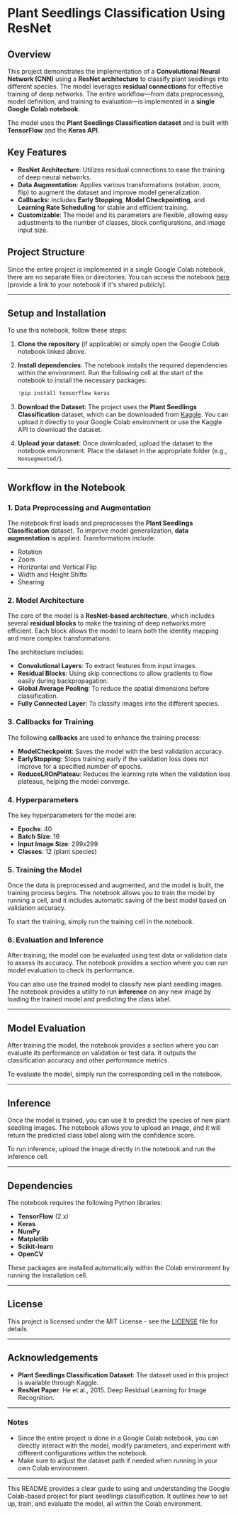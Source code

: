 # Plant Seedlings Classification Using ResNet

## Overview

This project demonstrates the implementation of a **Convolutional Neural Network (CNN)** using a **ResNet architecture** to classify plant seedlings into different species. The model leverages **residual connections** for effective training of deep networks. The entire workflow—from data preprocessing, model definition, and training to evaluation—is implemented in a **single Google Colab notebook**.

The model uses the **Plant Seedlings Classification dataset** and is built with **TensorFlow** and the **Keras API**.

## Key Features

- **ResNet Architecture**: Utilizes residual connections to ease the training of deep neural networks.
- **Data Augmentation**: Applies various transformations (rotation, zoom, flip) to augment the dataset and improve model generalization.
- **Callbacks**: Includes **Early Stopping**, **Model Checkpointing**, and **Learning Rate Scheduling** for stable and efficient training.
- **Customizable**: The model and its parameters are flexible, allowing easy adjustments to the number of classes, block configurations, and image input size.

## Project Structure

Since the entire project is implemented in a single Google Colab notebook, there are no separate files or directories. You can access the notebook [here](https://colab.research.google.com/drive/1v2HuXJejg4skRCs1D4z72gR7kQJCJw5C#scrollTo=qO1HbFIJrVZh) (provide a link to your notebook if it's shared publicly).

---

## Setup and Installation

To use this notebook, follow these steps:

1. **Clone the repository** (if applicable) or simply open the Google Colab notebook linked above.
2. **Install dependencies**: The notebook installs the required dependencies within the environment. Run the following cell at the start of the notebook to install the necessary packages:
   ```python
   !pip install tensorflow keras
   ```

3. **Download the Dataset**: The project uses the **Plant Seedlings Classification** dataset, which can be downloaded from [Kaggle](https://www.kaggle.com/c/plant-seedlings-classification). You can upload it directly to your Google Colab environment or use the Kaggle API to download the dataset.

4. **Upload your dataset**: Once downloaded, upload the dataset to the notebook environment. Place the dataset in the appropriate folder (e.g., `Nonsegmented/`).

---

## Workflow in the Notebook

### 1. Data Preprocessing and Augmentation

The notebook first loads and preprocesses the **Plant Seedlings Classification** dataset. To improve model generalization, **data augmentation** is applied. Transformations include:
- Rotation
- Zoom
- Horizontal and Vertical Flip
- Width and Height Shifts
- Shearing

### 2. Model Architecture

The core of the model is a **ResNet-based architecture**, which includes several **residual blocks** to make the training of deep networks more efficient. Each block allows the model to learn both the identity mapping and more complex transformations.

The architecture includes:
- **Convolutional Layers**: To extract features from input images.
- **Residual Blocks**: Using skip connections to allow gradients to flow easily during backpropagation.
- **Global Average Pooling**: To reduce the spatial dimensions before classification.
- **Fully Connected Layer**: To classify images into the different species.

### 3. Callbacks for Training

The following **callbacks** are used to enhance the training process:
- **ModelCheckpoint**: Saves the model with the best validation accuracy.
- **EarlyStopping**: Stops training early if the validation loss does not improve for a specified number of epochs.
- **ReduceLROnPlateau**: Reduces the learning rate when the validation loss plateaus, helping the model converge.

### 4. Hyperparameters

The key hyperparameters for the model are:
- **Epochs**: 40
- **Batch Size**: 16
- **Input Image Size**: 299x299
- **Classes**: 12 (plant species)

### 5. Training the Model

Once the data is preprocessed and augmented, and the model is built, the training process begins. The notebook allows you to train the model by running a cell, and it includes automatic saving of the best model based on validation accuracy.

To start the training, simply run the training cell in the notebook.

### 6. Evaluation and Inference

After training, the model can be evaluated using test data or validation data to assess its accuracy. The notebook provides a section where you can run model evaluation to check its performance.

You can also use the trained model to classify new plant seedling images. The notebook provides a utility to run **inference** on any new image by loading the trained model and predicting the class label.

---

## Model Evaluation

After training the model, the notebook provides a section where you can evaluate its performance on validation or test data. It outputs the classification accuracy and other performance metrics.

To evaluate the model, simply run the corresponding cell in the notebook.

---

## Inference

Once the model is trained, you can use it to predict the species of new plant seedling images. The notebook allows you to upload an image, and it will return the predicted class label along with the confidence score.

To run inference, upload the image directly in the notebook and run the inference cell.

---

## Dependencies

The notebook requires the following Python libraries:
- **TensorFlow** (2.x)
- **Keras**
- **NumPy**
- **Matplotlib**
- **Scikit-learn**
- **OpenCV**

These packages are installed automatically within the Colab environment by running the installation cell.

---

## License

This project is licensed under the MIT License - see the [LICENSE](LICENSE) file for details.

---

## Acknowledgements

- **Plant Seedlings Classification Dataset**: The dataset used in this project is available through Kaggle.
- **ResNet Paper**: He et al., 2015. Deep Residual Learning for Image Recognition.

---

### Notes

- Since the entire project is done in a Google Colab notebook, you can directly interact with the model, modify parameters, and experiment with different configurations within the notebook.
- Make sure to adjust the dataset path if needed when running in your own Colab environment.

---

This README provides a clear guide to using and understanding the Google Colab-based project for plant seedlings classification. It outlines how to set up, train, and evaluate the model, all within the Colab environment.
